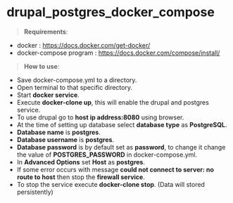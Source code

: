# drupal_postgres_docker_compose
>**Requirements**:
* docker : https://docs.docker.com/get-docker/
* docker-compose program : https://docs.docker.com/compose/install/

>**How to use**:
* Save docker-compose.yml to a directory.
* Open terminal to that specific directory.
* Start **docker service**.
* Execute **docker-clone up**, this will enable the drupal and postgres service.
* To use drupal go to **host ip address:8080** using browser.
* At the time of setting up database select **database type** as **PostgreSQL**.
* **Database name** is **postgres**.
* **Database username** is **postgres**.
* **Database password** is by default set as **password**, to change it change the value of **POSTGRES_PASSWORD** in docker-compose.yml.
* In **Advanced Options** set **Host** as **postgres**.
* If some error occurs with message **could not connect to server: no route to host** then stop the **firewall service**.
* To stop the service execute **docker-clone stop**. (Data will stored persistently)
